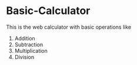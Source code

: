 # Basic-Calculator
This is the web calculator with basic operations like
1. Addition
2. Subtraction
3. Multiplication
4. Division
